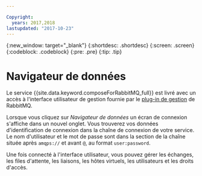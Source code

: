 ```yaml
---

Copyright:
  years: 2017,2018
lastupdated: "2017-10-23"
---
```


{:new_window: target="_blank"}
{:shortdesc: .shortdesc}
{:screen: .screen}
{:codeblock: .codeblock}
{:pre: .pre}
{:tip: .tip}

# Navigateur de données

Le service {{site.data.keyword.composeForRabbitMQ_full}} est livré avec un accès à l'interface utilisateur de gestion fournie par le [plug-in de gestion](https://www.rabbitmq.com/management.html) de RabbitMQ.

Lorsque vous cliquez sur _Navigateur de données_ un écran de connexion s'affiche dans un nouvel onglet. Vous trouverez vos données d'identification de connexion dans la chaîne de connexion de votre service. Le nom d'utilisateur et le mot de passe sont dans la section de la chaîne située après `amqps://` et avant `@`, au format `user:password`.

Une fois connecté à l'interface utilisateur, vous pouvez gérer les échanges, les files d'attente, les liaisons, les hôtes virtuels, les utilisateurs et les droits d'accès. 
